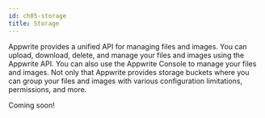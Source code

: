```yaml
---
id: ch05-storage
title: Storage
---
```


Appwrite provides a unified API for managing files and images. You can upload, download, delete, and manage your files and images using the Appwrite API. You can also use the Appwrite Console to manage your files and images. Not only that Appwrite provides storage buckets where you can group your files and images with various configuration limitations, permissions, and more.

Coming soon!
